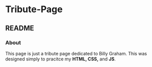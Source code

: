 # Tribute-Page
## README

### About
This page is just a tribute page dedicated to Billy Graham. This was designed simply to pracitce my **HTML, CSS,** and **JS**. 

